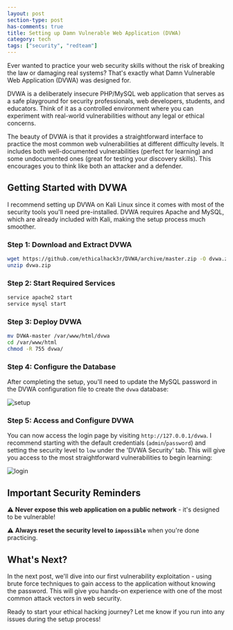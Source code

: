 ```yaml
---
layout: post
section-type: post
has-comments: true
title: Setting up Damn Vulnerable Web Application (DVWA)
category: tech
tags: ["security", "redteam"]
---
```


Ever wanted to practice your web security skills without the risk of breaking
the law or damaging real systems? That's exactly what Damn Vulnerable Web
Application (DVWA) was designed for.

DVWA is a deliberately insecure PHP/MySQL web application that serves as a safe
playground for security professionals, web developers, students, and educators.
Think of it as a controlled environment where you can experiment with real-world
vulnerabilities without any legal or ethical concerns.

The beauty of DVWA is that it provides a straightforward interface to practice
the most common web vulnerabilities at different difficulty levels. It includes
both well-documented vulnerabilities (perfect for learning) and some
undocumented ones (great for testing your discovery skills). This encourages you
to think like both an attacker and a defender.

## Getting Started with DVWA

I recommend setting up DVWA on Kali Linux since it comes with most of the
security tools you'll need pre-installed. DVWA requires Apache and MySQL, which
are already included with Kali, making the setup process much smoother.

### Step 1: Download and Extract DVWA

```bash
wget https://github.com/ethicalhack3r/DVWA/archive/master.zip -O dvwa.zip
unzip dvwa.zip
```

### Step 2: Start Required Services

```bash
service apache2 start
service mysql start
```

### Step 3: Deploy DVWA

```bash
mv DVWA-master /var/www/html/dvwa
cd /var/www/html
chmod -R 755 dvwa/
```

### Step 4: Configure the Database

After completing the setup, you'll need to update the MySQL password in the DVWA
configuration file to create the `dvwa` database:

![setup](/img/posts/dvwa/dvwa.png)

### Step 5: Access and Configure DVWA

You can now access the login page by visiting `http://127.0.0.1/dvwa`. I
recommend starting with the default credentials (`admin`/`password`) and setting
the security level to `low` under the 'DVWA Security' tab. This will give you
access to the most straightforward vulnerabilities to begin learning:

![login](/img/posts/dvwa/login.png)

## Important Security Reminders

⚠️ **Never expose this web application on a public network** - it's designed to
be vulnerable!

⚠️ **Always reset the security level to `impossible`** when you're done
practicing.

## What's Next?

In the next post, we'll dive into our first vulnerability exploitation - using
brute force techniques to gain access to the application without knowing the
password. This will give you hands-on experience with one of the most common
attack vectors in web security.

Ready to start your ethical hacking journey? Let me know if you run into any
issues during the setup process!
